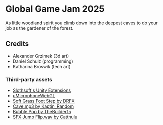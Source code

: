 # Global Game Jam 2025
As little woodland spirit you climb down into the deepest caves to do your job as the gardener of the forest.

## Credits
- Alexander Grzimek (3d art)
- Daniel Schulz (programming)
- Katharina Broswik (tech art)

### Third-party assets
- [Slothsoft's Unity Extensions](https://github.com/Faulo/UnityExtensions)
- [uMicrophoneWebGL](https://github.com/hecomi/uMicrophoneWebGL)
- [Soft Grass Foot Step by DRFX](https://freesound.org/people/DRFX/sounds/347371/)
- [Cave.mp3 by Kaptin_Random](https://freesound.org/people/Kaptin_Random/sounds/394847/)
- [Bubble Pop by TheBuilder15](https://freesound.org/people/TheBuilder15/sounds/411462/)
- [SFX Jump Flip.wav by Catthulu](https://freesound.org/people/Catthulu/sounds/563530/)